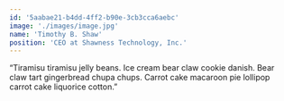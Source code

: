 ```yaml
---
id: '5aabae21-b4dd-4ff2-b90e-3cb3cca6aebc'
image: './images/image.jpg'
name: 'Timothy B. Shaw'
position: 'CEO at Shawness Technology, Inc.'
---
```


“Tiramisu tiramisu jelly beans. Ice cream bear claw cookie danish. Bear claw
tart gingerbread chupa chups. Carrot cake macaroon pie lollipop carrot cake
liquorice cotton.”
